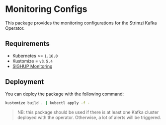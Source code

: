 # Monitoring Configs

<!-- <SD-DOCS> -->

This package provides the monitoring configurations for the Strimzi Kafka Operator.

## Requirements

- Kubernetes >= `1.16.0`
- Kustomize = `v3.5.4`
- [SIGHUP Monitoring][module-monitoring]

## Deployment

You can deploy the package with the following command:

```bash
kustomize build . | kubectl apply -f -
```

> NB: this package should be used if there is at least one Kafka cluster deployed with the operator. Otherwise, a lot of alerts
> will be triggered.

<!-- Links -->

[module-monitoring]: https://github.com/sighupio/module-monitoring

<!-- </SD-DOCS> -->
